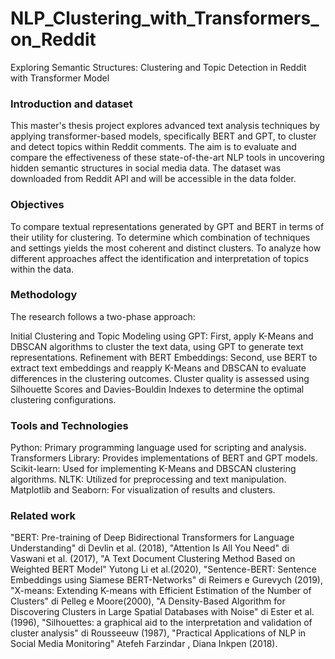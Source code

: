 # NLP_Clustering_with_Transformers_on_Reddit
Exploring Semantic Structures: Clustering and Topic Detection in Reddit with Transformer Model

### Introduction and dataset
This master's thesis project explores advanced text analysis techniques by applying transformer-based models, specifically BERT and GPT, to cluster and detect topics within Reddit comments. The aim is to evaluate and compare the effectiveness of these state-of-the-art NLP tools in uncovering hidden semantic structures in social media data.
The dataset was downloaded from Reddit API and will be accessible in the data folder.

###  Objectives
To compare textual representations generated by GPT and BERT in terms of their utility for clustering.
To determine which combination of techniques and settings yields the most coherent and distinct clusters.
To analyze how different approaches affect the identification and interpretation of topics within the data.
### Methodology
The research follows a two-phase approach:

Initial Clustering and Topic Modeling using GPT: First, apply K-Means and DBSCAN algorithms to cluster the text data, using GPT to generate text representations.
Refinement with BERT Embeddings: Second, use BERT to extract text embeddings and reapply K-Means and DBSCAN to evaluate differences in the clustering outcomes.
Cluster quality is assessed using Silhouette Scores and Davies-Bouldin Indexes to determine the optimal clustering configurations.

### Tools and Technologies
Python: Primary programming language used for scripting and analysis.
Transformers Library: Provides implementations of BERT and GPT models.
Scikit-learn: Used for implementing K-Means and DBSCAN clustering algorithms.
NLTK: Utilized for preprocessing and text manipulation.
Matplotlib and Seaborn: For visualization of results and clusters.

### Related work
"BERT: Pre-training of Deep Bidirectional Transformers for Language Understanding" di Devlin et al. (2018),
"Attention Is All You Need" di Vaswani et al. (2017),
 "A Text Document Clustering Method Based on Weighted BERT Model" Yutong Li et al.(2020),
"Sentence-BERT: Sentence Embeddings using Siamese BERT-Networks" di Reimers e Gurevych (2019),
"X-means: Extending K-means with Efficient Estimation of the Number of Clusters" di Pelleg e Moore(2000),
"A Density-Based Algorithm for Discovering Clusters in Large Spatial Databases with Noise" di Ester et al.(1996),
"Silhouettes: a graphical aid to the interpretation and validation of cluster analysis" di Rousseeuw (1987), 
"Practical Applications of NLP in Social Media Monitoring" Atefeh Farzindar , Diana Inkpen (2018).


